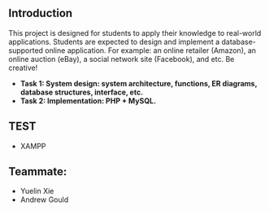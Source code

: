 ## Introduction

This project is designed for students to apply their knowledge to real-world applications. Students are expected to design and implement a database-supported online application. For example: an online retailer (Amazon), an online auction (eBay), a social network site (Facebook), and etc. Be creative!

- **Task 1: System design: system architecture, functions, ER diagrams, database structures, interface, etc.**
- **Task 2: Implementation: PHP + MySQL.**

## TEST
- XAMPP

## Teammate:
- Yuelin Xie
- Andrew Gould
